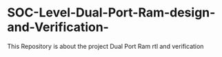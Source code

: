 # SOC-Level-Dual-Port-Ram-design-and-Verification-
This Repository is about the project Dual Port Ram rtl and verification 
